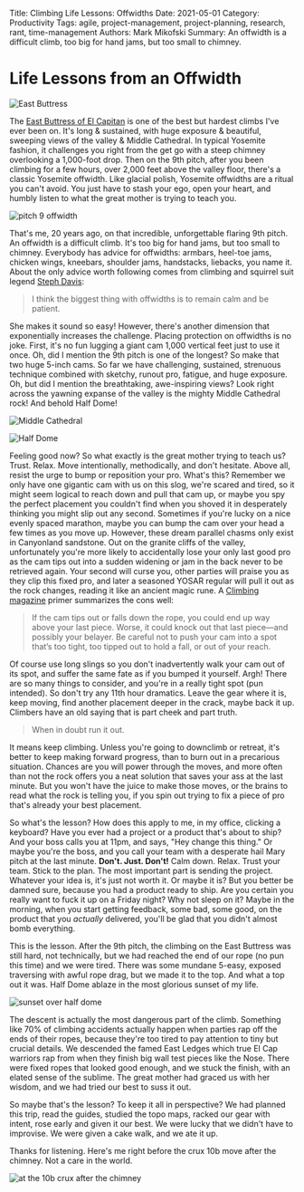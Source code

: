 Title: Climbing Life Lessons: Offwidths
Date: 2021-05-01
Category: Productivity
Tags: agile, project-management, project-planning, research, rant, time-management
Authors: Mark Mikofski
Summary: An offwidth is a difficult climb, too big for hand jams, but too small to chimney. 

# Life Lessons from an Offwidth

![East Buttress](images/eastbutress-of-elcap-route.jpg)

The [East Buttress of El Capitan](http://www.supertopo.com/rock-climbing/Yosemite-Valley-El-Capitan-East-Buttress) is one of the best but hardest climbs I've ever been on. It's long & sustained, with huge exposure & beautiful, sweeping views of the valley & Middle Cathedral. In typical Yosemite fashion, it challenges you right from the get go with a steep chimney overlooking a 1,000-foot drop. Then on the 9th pitch, after you been climbing for a few hours, over 2,000 feet above the valley floor, there's a classic Yosemite offwidth. Like glacial polish, Yosemite offwidths are a ritual you can't avoid. You just have to stash your ego, open your heart, and humbly listen to what the great mother is trying to teach you.

![pitch 9 offwidth](images/9-ow-pitcheastbut2.JPG)

That's me, 20 years ago, on that incredible, unforgettable flaring 9th pitch. An offwidth is a difficult climb. It's too big for hand jams, but too small to chimney. Everybody has advice for offwidths: armbars, heel-toe jams, chicken wings, kneebars, shoulder jams, handstacks, liebacks, you name it. About the only advice worth following comes from climbing and squirrel suit legend [Steph Davis](https://stephdavis.co/blog/how-to-climb-offwidths-101/):

>I think the biggest thing with offwidths is to remain calm and be patient.

She makes it sound so easy! However, there's another dimension that exponentially increases the challenge. Placing protection on offwidths is no joke. First, it's no fun lugging a giant cam 1,000 vertical feet just to use it once. Oh, did I mention the 9th pitch is one of the longest? So make that two huge 5-inch cams. So far we have challenging, sustained, strenuous technique combined with sketchy, runout pro, fatigue, and huge exposure. Oh, but did I mention the breathtaking, awe-inspiring views? Look right across the yawning expanse of the valley is the mighty Middle Cathedral rock! And behold Half Dome!

![Middle Cathedral](images/mighty-cathedral-in-the-morn.JPG)

![Half Dome](images/halfdomefromelcap.JPG)

Feeling good now? So what exactly is the great mother trying to teach us? Trust. Relax. Move intentionally, methodically, and don't hesitate. Above all, resist the urge to bump or reposition your pro. What's this? Remember we only have one gigantic cam with us on this slog, we're scared and tired, so it might seem logical to reach down and pull that cam up, or maybe you spy the perfect placement you couldn't find when you shoved it in desperately thinking you might slip out any second. Sometimes if you're lucky on a nice evenly spaced marathon, maybe you can bump the cam over your head a few times as you move up. However, these dream parallel chasms only exist in Canyonland sandstone. Out on the granite cliffs of the valley, unfortunately you're more likely to accidentally lose your only last good pro as the cam tips out into a sudden widening or jam in the back never to be retrieved again. Your second will curse you, other parties will praise you as they clip this fixed pro, and later a seasoned YOSAR regular will pull it out as the rock changes, reading it like an ancient magic rune. A [Climbing magazine](https://www.climbing.com/skills/learn-this-offwidth-protection-primer/) primer summarizes the cons well:

>If the cam tips out or falls down the rope, you could end up way above your last piece. Worse, it could knock out that last piece—and possibly your belayer. Be careful not to push your cam into a spot that’s too tight, too tipped out to hold a fall, or out of your reach.

Of course use long slings so you don't inadvertently walk your cam out of its spot, and suffer the same fate as if you bumped it yourself. Argh! There are so many things to consider, and you're in a really tight spot (pun intended). So don't try any 11th hour dramatics. Leave the gear where it is, keep moving, find another placement deeper in the crack, maybe back it up. Climbers have an old saying that is part cheek and part truth.

>When in doubt run it out.

It means keep climbing. Unless you're going to downclimb or retreat, it's better to keep making forward progress, than to burn out in a precarious situation. Chances are you will power through the moves, and more often than not the rock offers you a neat solution that saves your ass at the last minute. But you won't have the juice to make those moves, or the brains to read what the rock is telling you, if you spin out trying to fix a piece of pro that's already your best placement.

So what's the lesson? How does this apply to me, in my office, clicking a keyboard? Have you ever had a project or a product that's about to ship? And your boss calls you at 11pm, and says, "Hey change this thing." Or maybe you're the boss, and you call your team with a desperate hail Mary pitch at the last minute. **Don't. Just. Don't!** Calm down. Relax. Trust your team. Stick to the plan. The most important part is sending the project. Whatever your idea is, it's just not worth it. Or maybe it is? But you better be damned sure, because you had a product ready to ship. Are you certain you really want to fuck it up on a Friday night? Why not sleep on it? Maybe in the morning, when you start getting feedback, some bad, some good, on the product that you _actually_ delivered, you'll be glad that you didn't almost bomb everything.

This is the lesson. After the 9th pitch, the climbing on the East Buttress was still hard, not technically, but we had reached the end of our rope (no pun this time) and we were tired. There was some mundane 5-easy, exposed traversing with awful rope drag, but we made it to the top. And what a top out it was. Half Dome ablaze in the most glorious sunset of my life.

![sunset over half dome](images/redhalfdome.JPG)

The descent is actually the most dangerous part of the climb. Something like 70% of climbing accidents actually happen when parties rap off the ends of their ropes, because they're too tired to pay attention to tiny but crucial details. We descended the famed East Ledges which true El Cap warriors rap from when they finish big wall test pieces like the Nose. There were fixed ropes that looked good enough, and we stuck the finish, with an elated sense of the sublime. The great mother had graced us with her wisdom, and we had tried our best to suss it out.

So maybe that's the lesson? To keep it all in perspective? We had planned this trip, read the guides, studied the topo maps, racked our gear with intent, rose early and given it our best. We were lucky that we didn't have to improvise. We were given a cake walk, and we ate it up.

Thanks for listening. Here's me right before the crux 10b move after the chimney. Not a care in the world.

![at the 10b crux after the chimney](images/marcoatchimneypitch.JPG)